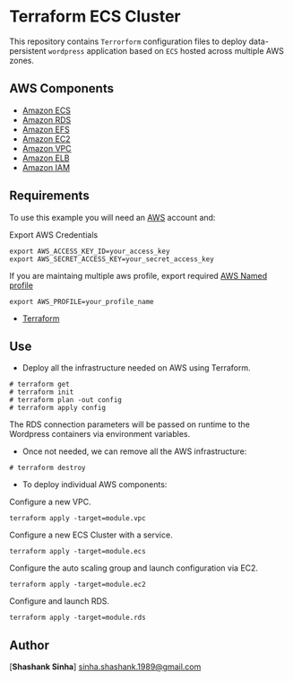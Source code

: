 # Terraform ECS Cluster

This repository contains `Terrorform` configuration files to deploy data-persistent `wordpress` application based on `ECS` hosted across multiple AWS zones.
## AWS Components


* [Amazon ECS](https://aws.amazon.com/ecs/)
* [Amazon RDS](https://aws.amazon.com/rds/)
* [Amazon EFS](https://aws.amazon.com/efs/)
* [Amazon EC2](https://aws.amazon.com/ec2/)
* [Amazon VPC](https://aws.amazon.com/vpc/)
* [Amazon ELB](https://aws.amazon.com/es/elasticloadbalancing/)
* [Amazon IAM](https://aws.amazon.com/iam/)

## Requirements

To use this example you will need an [AWS](https://aws.amazon.com/es/) account and:

Export AWS Credentials

```
export AWS_ACCESS_KEY_ID=your_access_key
export AWS_SECRET_ACCESS_KEY=your_secret_access_key

```
If you are maintaing multiple aws profile, export required [AWS Named profile](https://docs.aws.amazon.com/cli/latest/userguide/cli-multiple-profiles.html)

```
export AWS_PROFILE=your_profile_name

```

* [Terraform](https://www.terraform.io/downloads.html)



## Use

* Deploy all the infrastructure needed on AWS using Terraform.

```
# terraform get
# terraform init
# terraform plan -out config
# terraform apply config

```


The RDS connection parameters will be passed on runtime to the Wordpress containers via environment variables.

* Once not needed, we can remove all the AWS infrastructure:


```
# terraform destroy
```

* To deploy individual AWS components:

Configure a new VPC.

```
terraform apply -target=module.vpc
```

Configure a new ECS Cluster with a service.

```
terraform apply -target=module.ecs
```

Configure the auto scaling group and launch configuration via EC2.

```
terraform apply -target=module.ec2
```

Configure and launch RDS.

```
terraform apply -target=module.rds
```

## Author
[**Shashank Sinha**] <sinha.shashank.1989@gmail.com>
